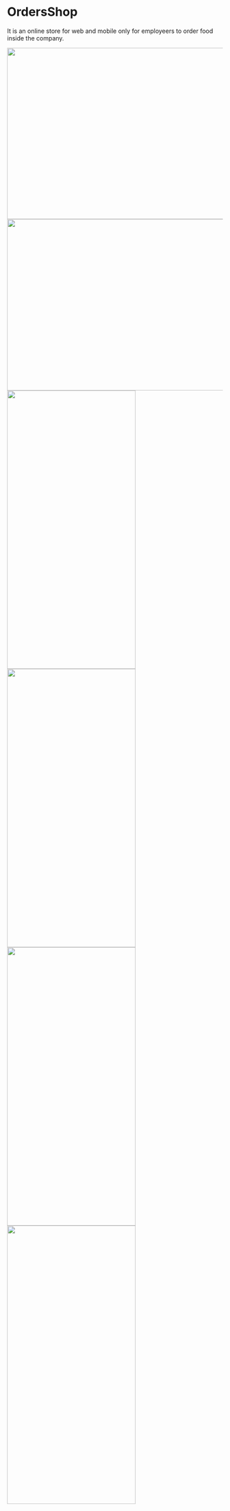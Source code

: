 # OrdersShop
It is an online store for web and mobile only for employeers to order food inside the company.

<img src="https://github.com/kitsakisGk/OrdersShop/assets/57558604/8f1103cf-8d7b-4ad1-94eb-272a2754d5fd" width="700" height="400" />
<img src="https://github.com/kitsakisGk/OrdersShop/assets/57558604/c5f588e1-dc9a-403b-9ca1-37b83d551401" width="750" height="400" /> 
<br>
<img src="https://github.com/kitsakisGk/OrdersShop/assets/57558604/a2bcd7e5-4e10-4dd6-a3ba-193df3fa9f79" width="300" height="650" />
<img src="https://github.com/kitsakisGk/OrdersShop/assets/57558604/faa64285-fb73-4e10-94f0-007a27bbe26d" width="300" height="650" />
<img src="https://github.com/kitsakisGk/OrdersShop/assets/57558604/b9abd3af-2a00-46be-b854-a16522af1fe6" width="300" height="650" />
<img src="https://github.com/kitsakisGk/OrdersShop/assets/57558604/8d8171ad-5707-4395-a767-caac5b8be2d1" width="300" height="650" />


 
